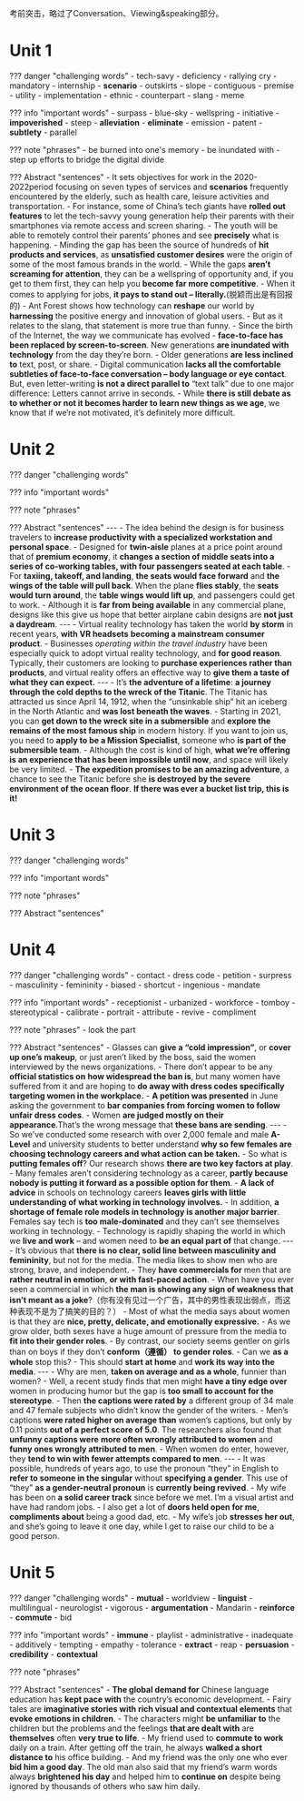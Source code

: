 考前突击，略过了Conversation、Viewing&speaking部分。
# Unit 1
??? danger "challenging words"
    - tech-savy
    - deficiency
    - rallying cry
    - mandatory
    - internship
    - **scenario**
    - outskirts
    - slope
    - contiguous
    - premise
    - utility
    - implementation
    - ethnic
    - counterpart
    - slang
    - meme


??? info "important words"
    - surpass
    - blue-sky
    - wellspring
    - initiative
    - **impoverished**
    - steep
    - **alleviation**
    - **eliminate**
    - emission
    - patent
    - **subtlety**
    - parallel


??? note "phrases"
    - be burned into one's memory
    - be inundated with
    - step up efforts to bridge the digital divide

??? Abstract "sentences"
    - It sets objectives for work in the 2020-2022period focusing on seven types of services and **scenarios** frequently encountered by the elderly, such as health care, leisure activities and transportation.
    - For instance, some of China’s tech giants have **rolled out features** to let the tech-savvy young generation help their parents with their smartphones via remote access and screen sharing.
    - The youth will be able to remotely control their parents’ phones and see **precisely** what is happening.
    - Minding the gap has been the source of hundreds of **hit products and services**, as **unsatisfied customer desires** were the origin of some of the most famous brands in the world.
    - While the gaps **aren’t screaming for attention**, they can be a wellspring of opportunity and, if you get to them first, they can help you **become far more competitive**.
    - When it comes to applying for jobs, **it pays to stand out – literally.**(脱颖而出是有回报的)
    - Ant Forest shows how technology can **reshape** our world by **harnessing** the positive energy and innovation of global users.
    - But as it relates to the slang, that statement is more true than funny.
    - Since the birth of the Internet, the way we communicate has evolved - **face-to-face has been replaced by screen-to-screen**. New generations **are inundated with technology** from the day they’re born.
    - Older generations **are less inclined to** text, post, or share.
    - Digital communication **lacks all the comfortable subtleties of face-to-face conversation – body language or eye contact**. But, even letter-writing **is not a direct parallel to** “text talk” due to one major difference: Letters cannot arrive in seconds.
    - While **there is still debate as to whether or not it becomes harder to learn new things as we age**, we know that if we’re not motivated, it’s definitely more difficult.

# Unit 2
??? danger "challenging words"

??? info "important words"

??? note "phrases"

??? Abstract "sentences"
	---
	- The idea behind the design is for business travelers to **increase productivity with a specialized workstation and personal space**.
	- Designed for **twin-aisle** planes at a price point around that of **premium economy**, it **changes a section of middle seats into a series of co-working tables, with four passengers seated at each table**.
	- For **taxiing, takeoff, and landing**, **the seats would face forward** and **the wings of the table will pull back**. When the plane **flies stably**, the **seats would turn around**, the **table wings would lift up**, and passengers could get to work.
	- Although it is **far from being available** in any commercial plane, designs like this give us hope that better airplane cabin designs are **not just a daydream**.
	---
	- Virtual reality technology has taken the world **by storm** in recent years, **with VR headsets**   **becoming a mainstream consumer product**. 
	- Businesses *operating within the travel industry* have been especially quick to adopt virtual reality technology, and **for good reason**. Typically, their customers are looking to **purchase experiences rather than products**, and virtual reality offers an effective way to **give them a taste of what they can expect.** 
	---
	- It’s **the adventure of a lifetime**: **a journey through the cold depths to the wreck of the Titanic**. The Titanic has attracted us since April 14, 1912, when the “unsinkable ship” hit an iceberg in the North Atlantic and **was lost beneath the waves**.
	- Starting in 2021, you can **get down to the wreck site in a submersible** and **explore the remains of the most famous ship** in modern history. If you want to join us, you need to **apply to be a Mission Specialist**, someone who **is part of the submersible team**.
	- Although the cost is kind of high, **what we’re offering is an experience that has been impossible until now**, and space will likely be very limited.
	-  **The expedition promises to be an amazing adventure**, a chance to see the Titanic before she **is destroyed by the severe environment of the ocean floor**. **If there was ever a bucket list trip, this is it!**
	
# Unit 3
??? danger "challenging words"

??? info "important words"

??? note "phrases"

??? Abstract "sentences"

# Unit 4
??? danger "challenging words"
    - contact
    - dress code
    - petition
    - surpress
    - masculinity
    - femininity
    - biased
    - shortcut
    - ingenious
    - mandate


??? info "important words"
    - receptionist
    - urbanized
    - workforce
    - tomboy
    - stereotypical
    - calibrate
    - portrait
    - attribute
    - revive
    - compliment
    

??? note "phrases"
    - look the part

??? Abstract "sentences"
	- Glasses can **give a “cold impression”**, or **cover up one’s makeup**, or just aren’t liked by the boss, said the women interviewed by the news organizations.
	- There don’t appear to be any **official statistics on** **how widespread the ban is**, but many women have suffered from it and are hoping to **do away with dress codes specifically targeting women in the workplace.**
	- **A petition was presented** in June asking the government to **bar companies from forcing women to follow unfair dress codes**.
	- Women **are judged mostly on their appearance**.That’s the wrong message that **these bans are sending**.
	---
	- So we’ve conducted some research with over 2,000 female and male **A-Level** and university students to better understand **why so few females are choosing technology careers and what action can be taken.**
	- So what is **putting females off**? Our research shows **there are two key factors at play**.
	- Many females aren’t considering technology as a career, **partly because nobody is putting it forward as a possible option for them**. 
	- **A lack of advice** in schools on technology careers **leaves girls with little understanding of what working in technology involves.**
	- In addition, **a shortage of female role models in technology is another major barrier**. Females say tech is **too male-dominated** and they can’t see themselves working in technology.
	- Technology is rapidly shaping the world in which we **live and work** – and women need to **be an equal part of** that change.
	---
	- It’s obvious that **there is no clear, solid line between masculinity and femininity**, but not for the media. The media likes to show men who are strong, brave, and independent. 
	- They **have commercials for** men that are **rather neutral in emotion**, **or with fast-paced action**.
	- When have you ever seen a commercial in which **the man is showing any sign of weakness that isn’t meant as a joke**?（你有没有见过一个广告，其中的男性表现出弱点，而这种表现不是为了搞笑的目的？）
	- Most of what the media says about women is that they are **nice, pretty, delicate, and emotionally expressive.**
	- As we grow older, both sexes have a huge amount of pressure from the media to **fit into their gender roles**. 
	- By contrast, our society seems gentler on girls than on boys if they don’t **conform（遵循） to gender roles**. 
	- Can we **as a whole** stop this?
	- This should **start at home** and **work its way into the media**.
	---
	- Why are men, **taken on average and as a whole**, funnier than women?
	- Well, a recent study finds that men might **have a tiny edge over** women in producing humor but the gap is **too small to account for the stereotype**.
	- Then **the captions were rated by** a different group of 34 male and 47 female subjects who didn’t know the gender of the writers. 
	- Men’s captions **were rated higher on average than** women’s captions, but only by 0.11 points **out of a perfect score of 5.0**. The researchers also found that **unfunny captions were** **more often wrongly attributed to women** and **funny ones wrongly attributed to men**.
	- When women do enter, however, they **tend to win with fewer attempts compared to men**.
	---
	- It was possible, hundreds of years ago, to use the pronoun “they” in English to **refer to someone in the singular** without **specifying a gender**. This use of “they” **as a gender-neutral pronoun** is **currently being revived**.
	- My wife has been on **a solid career track** since before we met. I’m a visual artist and have had random jobs.
	- I also get a lot of **doors held open for me**, **compliments about** being a good dad, etc.
	- My wife’s job **stresses her out**, and she’s going to leave it one day, while I get to raise our child to be a good person.

# Unit 5
??? danger "challenging words"
    - **mutual**
    - worldview
    - **linguist**
    - multilingual
    - neurologist
    - vigorous
    - **argumentation**
    - Mandarin
    - **reinforce**
    - **commute**
    - bid

??? info "important words"
    - **immune**
    - playlist
    - administrative
    - inadequate
    - additively
    - tempting
    - empathy
    - tolerance
    - **extract**
    - reap
    - **persuasion**
    - **credibility**
    - **contextual**

??? note "phrases"

??? Abstract "sentences"
	- **The global demand for** Chinese language education has **kept pace with** the country’s economic development.
	- Fairy tales are **imaginative stories with rich visual and contextual elements** that **evoke emotions in children**.
	- The characters might **be unfamiliar to** the children but the problems and the feelings **that are dealt with** are **themselves** often **very true to life**.
	- My friend used to **commute to work** daily on a train. After getting off the train, he always **walked a short distance to** his office building.
	- And my friend was the only one who ever **bid him a good day**. The old man also said that my friend’s warm words always **brightened his day** and helped him to **continue on** despite being ignored by thousands of others who saw him daily.










